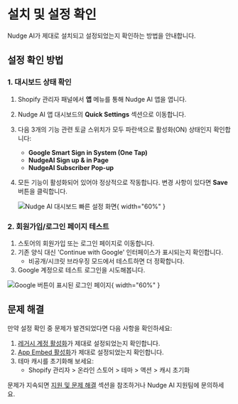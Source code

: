 # 설치 및 설정 확인

Nudge AI가 제대로 설치되고 설정되었는지 확인하는 방법을 안내합니다.

## 설정 확인 방법

### 1. 대시보드 상태 확인

1. Shopify 관리자 패널에서 **앱** 메뉴를 통해 Nudge AI 앱을 엽니다.
2. Nudge AI 앱 대시보드의 **Quick Settings** 섹션으로 이동합니다.
3. 다음 3개의 기능 관련 토글 스위치가 모두 파란색으로 활성화(ON) 상태인지 확인합니다:
   - **Google Smart Sign in System (One Tap)**
   - **NudgeAI Sign up & in Page**
   - **NudgeAI Subscriber Pop-up**
4. 모든 기능이 활성화되어 있어야 정상적으로 작동합니다. 변경 사항이 있다면 **Save** 버튼을 클릭합니다.

   ![Nudge AI 대시보드 빠른 설정 화면](../../assets/images/nudgeai_dashboard_quick_settings.png){ width="60%" }

### 2. 회원가입/로그인 페이지 테스트

1. 스토어의 회원가입 또는 로그인 페이지로 이동합니다.
2. 기존 양식 대신 'Continue with Google' 인터페이스가 표시되는지 확인합니다.
   - 비공개/시크릿 브라우징 모드에서 테스트하면 더 정확합니다.
3. Google 계정으로 테스트 로그인을 시도해봅니다.

![Google 버튼이 표시된 로그인 페이지](../../assets/images/shopify_login_page_with_google.png){ width="60%" }

## 문제 해결

만약 설정 확인 중 문제가 발견되었다면 다음 사항을 확인하세요:

1. [레거시 계정 활성화](../legacy-accounts/index.md)가 제대로 설정되었는지 확인합니다.
2. [App Embed 활성화](../app-embed/index.md)가 제대로 설정되었는지 확인합니다.
3. 테마 캐시를 초기화해 보세요:
   - Shopify 관리자 > 온라인 스토어 > 테마 > 액션 > 캐시 초기화

문제가 지속되면 [지원 및 문제 해결](../../support-troubleshooting/index.md) 섹션을 참조하거나 Nudge AI 지원팀에 문의하세요.
